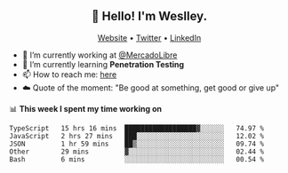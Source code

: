 <h2 align="center">👋 Hello! I'm Weslley.</h2>
<p align="center">
  <a href="http://weslleyneri.com.br">Website</a> •
  <a href="https://twitter.com/Weslley_Neri">Twitter</a> •
  <a href="https://www.linkedin.com/in/weslley-neri-3658908b">LinkedIn</a>
</p>


- 🔭 I’m currently working at [@MercadoLibre](https://github.com/mercadolibre)
- 🌱 I’m currently learning **Penetration Testing**
- 📫 How to reach me: [here](mailto:weslley39@gmail.com)
- ☁️ Quote of the moment: "Be good at something, get good or give up"

📊 **This week I spent my time working on**
<!--START_SECTION:waka-->
```text
TypeScript   15 hrs 16 mins  ██████████████████▓░░░░░░   74.97 % 
JavaScript   2 hrs 27 mins   ███░░░░░░░░░░░░░░░░░░░░░░   12.02 % 
JSON         1 hr 59 mins    ██▒░░░░░░░░░░░░░░░░░░░░░░   09.74 % 
Other        29 mins         ▓░░░░░░░░░░░░░░░░░░░░░░░░   02.44 % 
Bash         6 mins          ░░░░░░░░░░░░░░░░░░░░░░░░░   00.54 % 
```
<!--END_SECTION:waka-->

<!-- Inspired by https://github.com/gruselhaus/gruselhaus -->